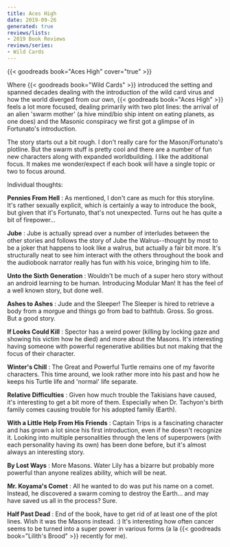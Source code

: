 ```yaml
---
title: Aces High
date: 2019-09-26
generated: true
reviews/lists:
- 2019 Book Reviews
reviews/series:
- Wild Cards
---
```

{{< goodreads book="Aces High" cover="true" >}}

Where {{< goodreads book="Wild Cards" >}} introduced the setting and spanned decades dealing with the introduction of the wild card virus and how the world diverged from our own, {{< goodreads book="Aces High" >}} feels a lot more focused, dealing primarily with two plot lines: the arrival of an alien 'swarm mother' (a hive mind/bio ship intent on eating planets, as one does) and the Masonic conspiracy we first got a glimpse of in Fortunato's introduction.  

The story starts out a bit rough. I don't really care for the Mason/Fortunato's plotline. But the swarm stuff is pretty cool and there are a number of fun new characters along with expanded worldbuilding. I like the additional focus. It makes me wonder/expect if each book will have a single topic or two to focus around.  

<!--more-->

Individual thoughts:  

 **Pennies From Hell** : As mentioned, I don't care as much for this storyline. It's rather sexually explicit, which is certainly a way to introduce the book, but given that it's Fortunato, that's not unexpected. Turns out he has quite a bit of firepower...  

 **Jube** : Jube is actually spread over a number of interludes between the other stories and follows the story of Jube the Walrus--thought by most to be a joker that happens to look like a walrus, but actually a fair bit more. It's structurally neat to see him interact with the others throughout the book and the audiobook narrator really has fun with his voice, bringing him to life.  

**Unto the Sixth Generation** : Wouldn't be much of a super hero story without an android learning to be human. Introducing Modular Man! It has the feel of a well known story, but done well.  

**Ashes to Ashes** : Jude and the Sleeper! The Sleeper is hired to retrieve a body from a morgue and things go from bad to bathtub. Gross. So gross. But a good story.  

**If Looks Could Kill** : Spector has a weird power (killing by locking gaze and showing his victim how he died) and more about the Masons. It's interesting having someone with powerful regenerative abilities but not making that the focus of their character.  

**Winter's Chill** : The Great and Powerful Turtle remains one of my favorite characters. This time around, we look rather more into his past and how he keeps his Turtle life and 'normal' life separate.  

**Relative Difficulties** : Given how much trouble the Takisians have caused, it's interesting to get a bit more of them. Especially when Dr. Tachyon's birth family comes causing trouble for his adopted family (Earth).  

**With a Little Help From His Friends** : Captain Trips is a fascinating character and has grown a lot since his first introduction, even if he doesn't recognize it. Looking into multiple personalities through the lens of superpowers (with each personality having its own) has been done before, but it's almost always an interesting story.  

**By Lost Ways** : More Masons. Water Lily has a bizarre but probably more powerful than anyone realizes ability, which will be neat.  

**Mr. Koyama's Comet** : All he wanted to do was put his name on a comet. Instead, he discovered a swarm coming to destroy the Earth... and may have saved us all in the process? Sure.  

**Half Past Dead** : End of the book, have to get rid of at least one of the plot lines. Wish it was the Masons instead. :) It's interesting how often cancer seems to be turned into a super power in various forms (a la {{< goodreads book="Lilith's Brood" >}} recently for me).


